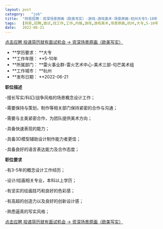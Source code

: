```yaml
---
layout:	post
category:	"job"
title:	"网易招聘：资深场景原画（欧美写实）-游戏-游戏美术-场景原画-杭州大专5-10年"
tags:	[网易,招聘,面试,找工作,工作,内推,游戏,游戏美术,场景原画,杭州,大专,5-10年]
date:	2022-06-21
---
```


[点击应聘 投递简历就有面试机会 ->  资深场景原画（欧美写实）](http://mobile.bole.netease.com/bole/boleDetail?id=33227&employeeId=346f03c3cda5f04c&key=all)



- **学历要求： **大专
- **工作年限： **5-10年
- **所属部门： **雷火事业群-雷火艺术中心-美术三部-句芒美术组
- **工作城市： **杭州
- **发布日期： **2022-06-21



**职位描述**

-擅长写实/科幻/战争风格的场景概念设计工作；

-需要保持与策划，制作等相关部门保持紧密的合作与沟通；

-需要与主美紧密合作，为团队提供美术方向；

-具备快速表现的能力；

-具备3D模型辅助设计制作能力者更佳；

-具备良好的语言表达能力及合作态度；



**职位要求**

-有3-5年的概念设计工作经历；

-设计/绘画相关专业，本科以上学历；

-有坚实的绘画技巧和良好的色彩感；

-有高超的创造力以及良好的创新设计感；

-熟悉逼真的写实风格；





[点击应聘 投递简历就有面试机会 ->  资深场景原画（欧美写实）](http://mobile.bole.netease.com/bole/boleDetail?id=33227&employeeId=346f03c3cda5f04c&key=all)